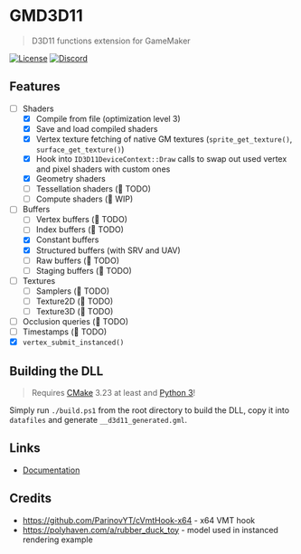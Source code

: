 # GMD3D11

> D3D11 functions extension for GameMaker

[![License](https://img.shields.io/github/license/blueburncz/GMD3D11)](LICENSE)
[![Discord](https://img.shields.io/discord/298884075585011713?label=Discord)](https://discord.gg/ep2BGPm)

## Features

* [ ] Shaders
  * [x] Compile from file (optimization level 3)
  * [x] Save and load compiled shaders
  * [x] Vertex texture fetching of native GM textures (`sprite_get_texture()`, `surface_get_texture()`)
  * [x] Hook into `ID3D11DeviceContext::Draw` calls to swap out used vertex and pixel shaders with custom ones
  * [x] Geometry shaders
  * [ ] Tessellation shaders (🛑 TODO)
  * [ ] Compute shaders (🚧 WIP)
* [ ] Buffers
  * [ ] Vertex buffers (🛑 TODO)
  * [ ] Index buffers (🛑 TODO)
  * [x] Constant buffers
  * [x] Structured buffers (with SRV and UAV)
  * [ ] Raw buffers (🛑 TODO)
  * [ ] Staging buffers (🛑 TODO)
* [ ] Textures
  * [ ] Samplers (🛑 TODO)
  * [ ] Texture2D (🛑 TODO)
  * [ ] Texture3D (🛑 TODO)
* [ ] Occlusion queries (🛑 TODO)
* [ ] Timestamps (🛑 TODO)
* [x] `vertex_submit_instanced()`

## Building the DLL

> Requires [CMake](https://cmake.org/) 3.23 at least and [Python 3](https://www.python.org/downloads/)!

Simply run `./build.ps1` from the root directory to build the DLL, copy it into `datafiles` and generate
`__d3d11_generated.gml`.

## Links

* [Documentation](https://blueburn.cz/gmd3d11/docs)

## Credits

* <https://github.com/ParinovYT/cVmtHook-x64> - x64 VMT hook
* <https://polyhaven.com/a/rubber_duck_toy> - model used in instanced rendering example
